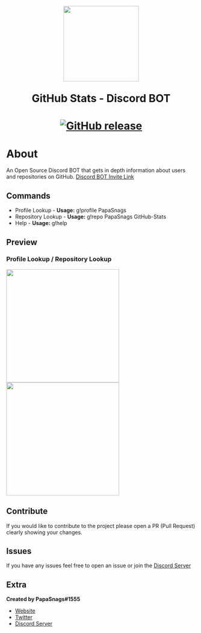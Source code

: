 <h1 align="center">
    <br>
    <img src="https://github.githubassets.com/images/modules/logos_page/GitHub-Mark.png" height="200">
    <br>
    <p>GitHub Stats - Discord BOT</p>
<h1>
<p align="center">
    <a href="https://github.com/papasnags/GitHub-Stats/releases">
        <img alt="GitHub release" src="https://img.shields.io/github/release/PapaSnags/GitHub-Stats.svg">
    </a>
</p>

# About
An Open Source Discord BOT that gets in depth information about users and repositories on GitHub. [Discord BOT Invite Link](https://discord.com/oauth2/authorize?client_id=776332560295919626&scope=bot&permissions=117760)

## Commands 
* Profile Lookup - **Usage:** g!profile PapaSnags
* Repository Lookup - **Usage:** g!repo PapaSnags GitHub-Stats
* Help - **Usage:** g!help

## Preview
### Profile Lookup / Repository Lookup
<img src="https://i.imgur.com/eR62tlO.png" height="300">
<img src="https://i.imgur.com/eJO5eRL.png" height="300">

## Contribute
If you would like to contribute to the project please open a PR (Pull Request) clearly showing your changes.

## Issues
If you have any issues feel free to open an issue or join the [Discord Server](https://discord.com/invite/w7B5nKB)

## Extra
__Created by PapaSnags#1555__
* [Website](https://papa-snags.com/projects/PLUG/)
* [Twitter](https://twitter.com/PapaSnags)
* [Discord Server](https://discord.com/invite/w7B5nKB)
</br>
